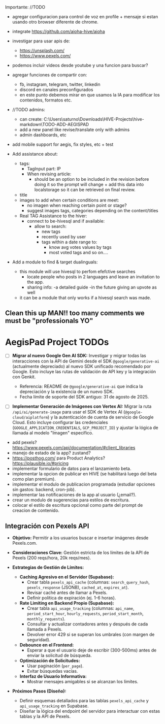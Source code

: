 Importante: //TODO

- agregar configuracion para control de voz en profile + mensaje si estan usando otro browser diferente de chrome.

- integrate https://github.com/aioha-hive/aioha

- investigar para usar apis de:

  - https://unsplash.com/
  - https://www.pexels.com/

- podemos incluir videos desde youtube y una funcion para buscar?

- agregar funciones de compartir con:

  - fb, instagram, telegram, twitter, linkedin
  - discord en canales preconfigurados
  - en este punto debemos mirar en que usamos la IA para modificar los contenidos, formatos etc.

- //TODO admins:

  - can create: C:\Users\saturno\Downloads\HIVE-Projects\hive-markdown\TODO-ADD-AEGISPAD
  - add a new panel like revise/translate only with admins
  - admin dashboards, etc

- add mobile support for aegis, fix styles, etc + test

- Add assistance about:

  - tags:
    - TagInput part: IP
    - When revising article:
      - should be an option to be included in the revision before doing it so the prompt will change + add this data into localstorage so it can be retrieved on final review.
  - title
  - images to add when certain conditions are meet:
    - no imagen when reaching certain point or stage?
    - suggest images tags, categories depending on the content/titles
  - Real TAG Assistance to the hiver:
    - connect to be-hivesql and if available:
      - allow to search:
        - new tags
        - recently used by user
        - tags within a date range to:
          - know avg votes values by tags
          - most voted tags and so on....

- Add a module to find & target dualinguals:
  - this module will use hivesql to perfom efefctive searches
    - locate people who posts in 2 languages and leave an invitation to the app.
    - sharing info:
      -a detailed guide
      -in the future giving an upvote as well
  - it can be a module that only works if a hivesql search was made.

## Clean this up MAN!! too many comments we must be "professionals YO"

# AegisPad Project TODOs

- [ ] **Migrar al nuevo Google Gen AI SDK:** Investigar y migrar todas las interacciones con la API de Gemini desde el SDK `@google/generative-ai` (actualmente depreciado) al nuevo SDK unificado recomendado por Google. Esto incluye las rutas de validación de API key y la integración con Genkit.

  - Referencia: README de `@google/generative-ai` que indica la depreciación y la existencia de un nuevo SDK.
  - Fecha límite de soporte del SDK antiguo: 31 de agosto de 2025.

- [ ] **Implementar Generación de Imágenes con Vertex AI:** Migrar la ruta `/api/ai/generate-image` para usar el SDK de Vertex AI (`@google-cloud/aiplatform`) y la autenticación de cuenta de servicio de Google Cloud. Esto incluye configurar las credenciales (`GOOGLE_APPLICATION_CREDENTIALS`, `GCP_PROJECT_ID`) y ajustar la lógica de llamada al modelo "Imagen" específico.
- add pexels? https://www.pexels.com/api/documentation/#client_libraries
- manejo de estado de la app? zustand?
- https://posthog.com/ para Product Analytics? https://plausible.io/#pricing
- implementar formulario de datos para el lanzamiento beta.
- implementar la opcion de publicar en HIVE (se habilitará luego del beta como plan premium).
- implementar el modulo de publicacion programada (estudiar opciones sin gastos: backend, cron-job).
- implementar las notificaciones de la app al usuario (¿email?).
- crear un modulo de sugerencias para estilos de escritura.
- colocar el estilo de escritura opcional como parte del prompt de creacion de contenido.

## Integración con Pexels API

- **Objetivo:** Permitir a los usuarios buscar e insertar imágenes desde Pexels.com.
- **Consideraciones Clave:** Gestión estricta de los límites de la API de Pexels (200 reqs/hora, 20k reqs/mes).

- **Estrategias de Gestión de Límites:**
  - **Caching Agresivo en el Servidor (Supabase):**
    - Crear tabla `pexels_api_cache` (columnas: `search_query_hash`, `pexels_response` (JSONB), `cached_at`, `expires_at`).
    - Revisar caché antes de llamar a Pexels.
    - Definir política de expiración (ej. 1-6 horas).
  - **Rate Limiting en Backend Propio (Supabase):**
    - Crear tabla `api_usage_tracking` (columnas: `api_name`, `period_start_hour`, `hourly_requests`, `period_start_month`, `monthly_requests`).
    - Consultar y actualizar contadores antes y después de cada llamada a Pexels.
    - Devolver error 429 si se superan los umbrales (con margen de seguridad).
  - **Debounce en el Frontend:**
    - Esperar a que el usuario deje de escribir (300-500ms) antes de enviar la solicitud de búsqueda.
  - **Optimización de Solicitudes:**
    - Usar paginación (`per_page`).
    - Evitar búsquedas vacías.
  - **Interfaz de Usuario Informativa:**
    - Mostrar mensajes amigables si se alcanzan los límites.
- **Próximos Pasos (Diseño):**
  - Definir esquemas detallados para las tablas `pexels_api_cache` y `api_usage_tracking` en Supabase.
  - Diseñar la lógica del endpoint del servidor para interactuar con estas tablas y la API de Pexels.

